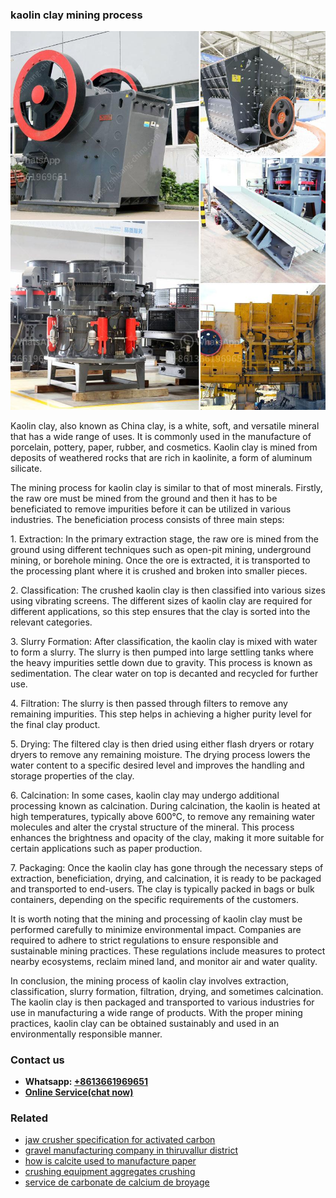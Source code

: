 <h3>kaolin clay mining process</h3><img src='1702950119.jpg' alt=''><p>Kaolin clay, also known as China clay, is a white, soft, and versatile mineral that has a wide range of uses. It is commonly used in the manufacture of porcelain, pottery, paper, rubber, and cosmetics. Kaolin clay is mined from deposits of weathered rocks that are rich in kaolinite, a form of aluminum silicate.</p><p>The mining process for kaolin clay is similar to that of most minerals. Firstly, the raw ore must be mined from the ground and then it has to be beneficiated to remove impurities before it can be utilized in various industries. The beneficiation process consists of three main steps:</p><p>1. Extraction: In the primary extraction stage, the raw ore is mined from the ground using different techniques such as open-pit mining, underground mining, or borehole mining. Once the ore is extracted, it is transported to the processing plant where it is crushed and broken into smaller pieces.</p><p>2. Classification: The crushed kaolin clay is then classified into various sizes using vibrating screens. The different sizes of kaolin clay are required for different applications, so this step ensures that the clay is sorted into the relevant categories.</p><p>3. Slurry Formation: After classification, the kaolin clay is mixed with water to form a slurry. The slurry is then pumped into large settling tanks where the heavy impurities settle down due to gravity. This process is known as sedimentation. The clear water on top is decanted and recycled for further use.</p><p>4. Filtration: The slurry is then passed through filters to remove any remaining impurities. This step helps in achieving a higher purity level for the final clay product.</p><p>5. Drying: The filtered clay is then dried using either flash dryers or rotary dryers to remove any remaining moisture. The drying process lowers the water content to a specific desired level and improves the handling and storage properties of the clay.</p><p>6. Calcination: In some cases, kaolin clay may undergo additional processing known as calcination. During calcination, the kaolin is heated at high temperatures, typically above 600°C, to remove any remaining water molecules and alter the crystal structure of the mineral. This process enhances the brightness and opacity of the clay, making it more suitable for certain applications such as paper production.</p><p>7. Packaging: Once the kaolin clay has gone through the necessary steps of extraction, beneficiation, drying, and calcination, it is ready to be packaged and transported to end-users. The clay is typically packed in bags or bulk containers, depending on the specific requirements of the customers.</p><p>It is worth noting that the mining and processing of kaolin clay must be performed carefully to minimize environmental impact. Companies are required to adhere to strict regulations to ensure responsible and sustainable mining practices. These regulations include measures to protect nearby ecosystems, reclaim mined land, and monitor air and water quality.</p><p>In conclusion, the mining process of kaolin clay involves extraction, classification, slurry formation, filtration, drying, and sometimes calcination. The kaolin clay is then packaged and transported to various industries for use in manufacturing a wide range of products. With the proper mining practices, kaolin clay can be obtained sustainably and used in an environmentally responsible manner.</p><h3>Contact us</h3><ul><li><strong>Whatsapp:&nbsp;<a href="https://wa.me/8613661969651">+8613661969651</a></strong></li><li><a href="https://swt.shibang-china.com/?git&amp;zhl&amp;kaolin clay mining process"><strong>Online Service(chat now)</strong></a></li></ul><h3>Related</h3><ul><li><a href='jaw crusher specification for activated carbon.md'>jaw crusher specification for activated carbon</a></li><li><a href='gravel manufacturing company in thiruvallur district.md'>gravel manufacturing company in thiruvallur district</a></li><li><a href='how is calcite used to manufacture paper.md'>how is calcite used to manufacture paper</a></li><li><a href='crushing equipment aggregates crushing.md'>crushing equipment aggregates crushing</a></li><li><a href='service de carbonate de calcium de broyage.md'>service de carbonate de calcium de broyage</a></li></ul>